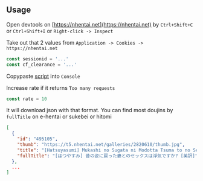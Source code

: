 ## Usage
Open devtools on [https://nhentai.net](https://nhentai.net) by `Ctrl+Shift+C` or `Ctrl+Shift+I` or `Right-click -> Inspect`

Take out that 2 values from `Application -> Cookies -> https://nhentai.net`
```js
const sessionid = '...'
const cf_clearance = '...'
```

Copypaste [script](/script.js) into `Console`

Increase rate if it returns `Too many requests`
```js
const rate = 10
```

It will download json with that format. You can find most doujins by `fullTitle` on e-hentai or sukebei or hitomi
```json
[
  {
    "id": "495105",
    "thumb": "https://t5.nhentai.net/galleries/2820610/thumb.jpg",
    "title": "[Hatsuyasumi] Mukashi no Sugata ni Modotta Tsuma to no Sex wa Uwaki desu ka? | Is Having Sex With My Rejuvenated Wife Considered Cheating? [English] [Benri]",
    "fullTitle": "[はつやすみ] 昔の姿に戻った妻とのセックスは浮気ですか? [英訳]"
  },
  ...
]
```
